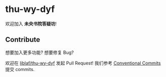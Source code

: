 # thu-wy-dyf

欢迎加入 **未央书院答疑坊**!

## Contribute

想要加入更多功能? 想要修复 Bug?

欢迎在 [liblaf/thu-wy-dyf](https://github.com/liblaf/thu-wy-dyf) 发起 Pull Request! 我们参考 [Conventional Commits](https://www.conventionalcommits.org/en/v1.0.0/) 提交 commits.
